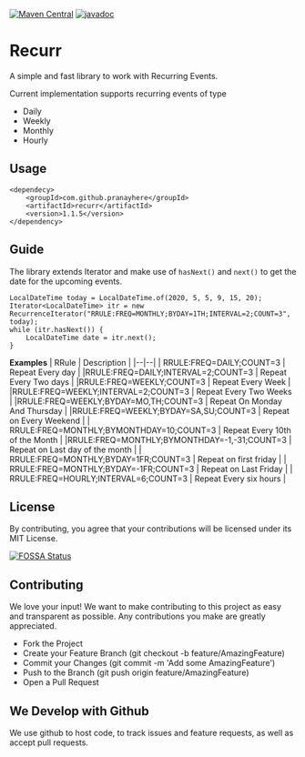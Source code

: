 [![Maven Central](https://maven-badges.herokuapp.com/maven-central/com.github.pranayhere/recurr/badge.svg)](https://maven-badges.herokuapp.com/maven-central/com.github.pranayhere/recurr) [![javadoc](https://javadoc.io/badge2/com.github.pranayhere/recurr/javadoc.svg)](https://javadoc.io/doc/com.github.pranayhere/recurr)
# Recurr

A simple and fast library to work with Recurring Events.

Current implementation supports recurring events of type
  - Daily
  - Weekly
  - Monthly
  - Hourly

## Usage
```
<dependecy>
	<groupId>com.github.pranayhere</groupId>  
	<artifactId>recurr</artifactId>
	<version>1.1.5</version>
</dependency>
```

## Guide

The library extends Iterator and make use of `hasNext()` and `next()` to get the date for the upcoming events.
```
LocalDateTime today = LocalDateTime.of(2020, 5, 5, 9, 15, 20);
Iterator<LocalDateTime> itr = new RecurrenceIterator("RRULE:FREQ=MONTHLY;BYDAY=1TH;INTERVAL=2;COUNT=3", today);
while (itr.hasNext()) {  
    LocalDateTime date = itr.next();  
}
```

**Examples**
| RRule | Description |
|--|--|
| RRULE:FREQ=DAILY;COUNT=3 | Repeat Every day |
|RRULE:FREQ=DAILY;INTERVAL=2;COUNT=3 | Repeat Every Two days |
|RRULE:FREQ=WEEKLY;COUNT=3 | Repeat Every Week |
|RRULE:FREQ=WEEKLY;INTERVAL=2;COUNT=3 | Repeat Every Two Weeks |
|RRULE:FREQ=WEEKLY;BYDAY=MO,TH;COUNT=3 | Repeat On Monday And Thursday | 
|RRULE:FREQ=WEEKLY;BYDAY=SA,SU;COUNT=3 | Repeat on Every Weekend |
| RRULE:FREQ=MONTHLY;BYMONTHDAY=10;COUNT=3 | Repeat Every 10th of the Month |
|RRULE:FREQ=MONTHLY;BYMONTHDAY=-1,-31;COUNT=3 | Repeat on Last day of the month |
| RRULE:FREQ=MONTHLY;BYDAY=1FR;COUNT=3 | Repeat on first friday |
| RRULE:FREQ=MONTHLY;BYDAY=-1FR;COUNT=3 | Repeat on Last Friday |
| RRULE:FREQ=HOURLY;INTERVAL=6;COUNT=3 | Repeat Every six hours |

## License
By contributing, you agree that your contributions will be licensed under its MIT License.

[![FOSSA Status](https://app.fossa.com/api/projects/git%2Bgithub.com%2Fpranayhere%2Frecurr.svg?type=large)](https://app.fossa.com/projects/git%2Bgithub.com%2Fpranayhere%2Frecurr?ref=badge_large)

## Contributing
We love your input! We want to make contributing to this project as easy and transparent as possible.
Any contributions you make are greatly appreciated.

* Fork the Project
* Create your Feature Branch (git checkout -b feature/AmazingFeature)
* Commit your Changes (git commit -m 'Add some AmazingFeature')
* Push to the Branch (git push origin feature/AmazingFeature)
* Open a Pull Request

## We Develop with Github
We use github to host code, to track issues and feature requests, as well as accept pull requests.
